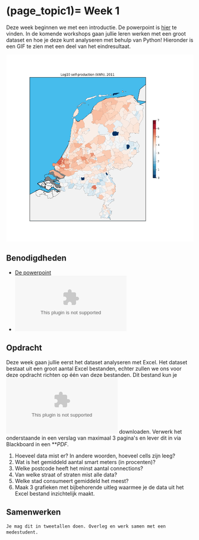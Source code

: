 (page_topic1)=
Week 1
=======================

Deze week beginnen we met een introductie. De powerpoint is [hier](../../files/stuurinformatie_workshop_1_introductie.pptx) te vinden. In de komende workshops gaan jullie leren werken met een groot dataset en hoe je deze kunt analyseren met behulp van Python! Hieronder is een GIF te zien met een deel van het eindresultaat.

![GIF Eindresultaat](../../files/map_selfprod.gif)

## Benodigdheden
- [De powerpoint](../../files/stuurinformatie_workshop_1_introductie.pptx)
- ![Het Excel bestand](../../files/intro_file_stuurinfo_week_1.xlsx)

## Opdracht

Deze week gaan jullie eerst het dataset analyseren met Excel. Het dataset bestaat uit een groot aantal Excel bestanden, echter zullen we ons voor deze opdracht richten op één van deze bestanden. Dit bestand kun je ![hier](../../files/intro_file_stuurinfo_week_1.xlsx) downloaden. Verwerk het onderstaande in een verslag van maximaal 3 pagina's en lever dit in via Blackboard in een ***PDF*.
1. Hoeveel data mist er? In andere woorden, hoeveel cells zijn leeg?
2. Wat is het gemiddeld aantal smart meters (in procenten)?
3. Welke postcode heeft het minst aantal connections?
4. Van welke straat of straten mist alle data?
5. Welke stad consumeert gemiddeld het meest?
6. Maak 3 grafieken met bijbehorende uitleg waarmee je de data uit het Excel bestand inzichtelijk maakt.

## Samenwerken

```{tip}
Je mag dit in tweetallen doen. Overleg en werk samen met een medestudent.
```
